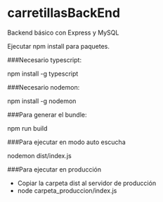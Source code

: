 # carretillasBackEnd
Backend básico con Express y MySQL

Ejecutar npm install para paquetes.

###Necesario typescript:

npm install -g typescript

###Necesario nodemon:

npm install -g nodemon


###Para generar el bundle:

npm run build


###Para ejecutar en modo auto escucha

nodemon dist/index.js


###Para ejecutar en producción

* Copiar la carpeta dist al servidor de producción
* node carpeta_produccion/index.js



